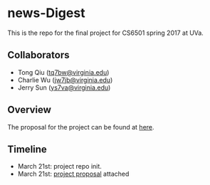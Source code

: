 # news-Digest

This is the repo for the final project for CS6501 spring 2017 at UVa.

Collaborators
-----

- Tong Qiu ([tq7bw@virginia.edu](mailto:tq7bw@virginia.edu))
- Charlie Wu ([jw7jb@virginia.edu](mailto:jw7jb@virginia.edu))
- Jerry Sun ([ys7va@virginia.edu](mailto:ys7va@virginia.edu))

Overview
-----

The proposal for the project can be found at [here](proposal.pdf).

Timeline
-----

- March 21st: project repo init.
- March 21st: [project proposal](proposal.pdf) attached
